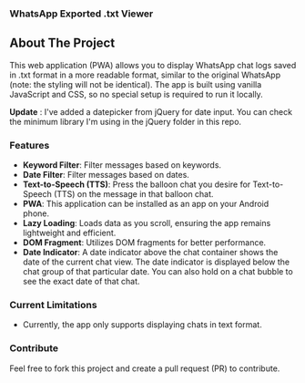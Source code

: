 ### WhatsApp Exported .txt Viewer


## About The Project

This web application (PWA) allows you to display WhatsApp chat logs saved in .txt format in a more readable format, similar to the original WhatsApp (note: the styling will not be identical). The app is built using vanilla JavaScript and CSS, so no special setup is required to run it locally. 

**Update** : I've added a datepicker from jQuery for date input. You can check the minimum library I'm using in the jQuery folder in this repo.

### Features

- **Keyword Filter**: Filter messages based on keywords.
- **Date Filter**: Filter messages based on dates.
- **Text-to-Speech (TTS)**: Press the balloon chat you desire for Text-to-Speech (TTS) on the message in that balloon chat.
- **PWA**: This application can be installed as an app on your Android phone.
- **Lazy Loading**: Loads data as you scroll, ensuring the app remains lightweight and efficient.
- **DOM Fragment**: Utilizes DOM fragments for better performance.
- **Date Indicator**: A date indicator above the chat container shows the date of the current chat view. The date indicator is displayed below the chat group of that particular date. You can also hold on a chat bubble to see the exact date of that chat.

### Current Limitations

- Currently, the app only supports displaying chats in text format.

### Contribute

Feel free to fork this project and create a pull request (PR) to contribute.
